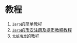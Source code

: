# 教程

1. [`Zero`的简单教程](/tutorials/t1.html)
2. [`Zero`的币安注册及提币教程教程](/tutorials/t2.html)
3. [`北纸南鸢`的教程](https://jbamoon.com/jbamoon%e8%b4%ad%e5%85%a5%e6%95%99%e7%a8%8b/)